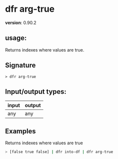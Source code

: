 # dfr arg-true

**version**: 0.90.2

## **usage**:

Returns indexes where values are true.

## Signature

`> dfr arg-true `

## Input/output types:

| input | output |
| ----- | ------ |
| any   | any    |

## Examples

Returns indexes where values are true

```bash
> [false true false] | dfr into-df | dfr arg-true
```

